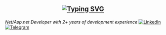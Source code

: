## <p align="center"> [![Typing SVG](https://readme-typing-svg.demolab.com/?lines=Hi+there,+I'm+Vladislav)](https://git.io/typing-svg)</p>
*Net/Asp.net Developer with 2+ years of development experience*
[![LinkedIn](https://img.shields.io/badge/linkedin-%230077B5.svg?style=for-the-badge&logo=linkedin&logoColor=white)](https://github.com/DenverCoder1/readme-typing-svg)
[![Telegram](https://img.shields.io/badge/Telegram-2CA5E0?style=for-the-badge&logo=telegram&logoColor=white)](https://github.com/DenverCoder1/readme-typing-svg)

<!--
**TheLidren/TheLidren** is a ✨ _special_ ✨ repository because its `README.md` (this file) appears on your GitHub profile.

Here are some ideas to get you started:

- 🔭 I’m currently working on ...
- 🌱 I’m currently learning ...
- 👯 I’m looking to collaborate on ...
- 🤔 I’m looking for help with ...
- 💬 Ask me about ...
- 📫 How to reach me: ...
- 😄 Pronouns: ...
- ⚡ Fun fact: ...
-->

